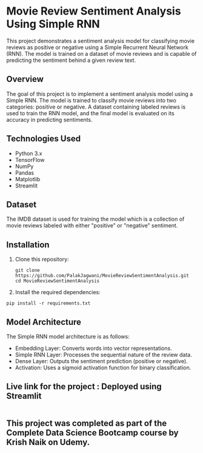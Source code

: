 # Movie Review Sentiment Analysis Using Simple RNN

This project demonstrates a sentiment analysis model for classifying movie reviews as positive or negative using a Simple Recurrent Neural Network (RNN). The model is trained on a dataset of movie reviews and is capable of predicting the sentiment behind a given review text.

## Overview

The goal of this project is to implement a sentiment analysis model using a Simple RNN. The model is trained to classify movie reviews into two categories: positive or negative. A dataset containing labeled reviews is used to train the RNN model, and the final model is evaluated on its accuracy in predicting sentiments.

## Technologies Used

- Python 3.x
- TensorFlow
- NumPy
- Pandas
- Matplotlib
- Streamlit

## Dataset

The IMDB dataset is used for training the model which is a collection of movie reviews labeled with either "positive" or "negative" sentiment.

## Installation

1. Clone this repository:

   ```
   git clone https://github.com/PalakJagwani/MovieReviewSentimentAnalysis.git
   cd MovieReviewSentimentAnalysis
   ```

2. Install the required dependencies:

```
pip install -r requirements.txt
```

## Model Architecture
The Simple RNN model architecture is as follows:

- Embedding Layer: Converts words into vector representations.
- Simple RNN Layer: Processes the sequential nature of the review data.
- Dense Layer: Outputs the sentiment prediction (positive or negative).
- Activation: Uses a sigmoid activation function for binary classification.


## Live link for the project : Deployed using Streamlit
```

```

## This project was completed as part of the Complete Data Science Bootcamp course by Krish Naik on Udemy. 